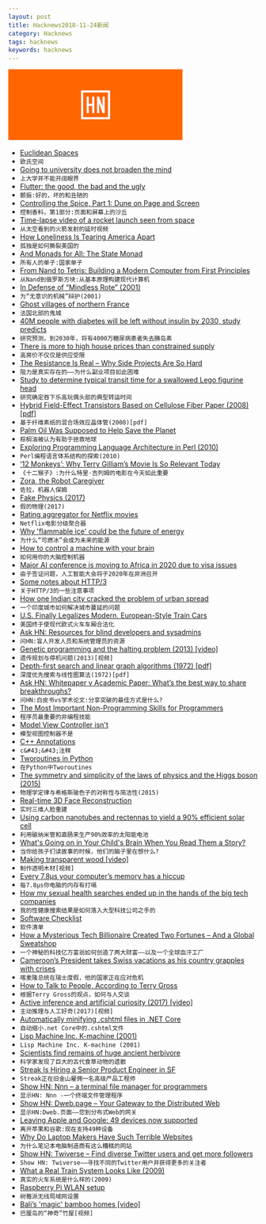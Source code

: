 ```yaml
---
layout: post
title: Hacknews2018-11-24新闻
category: Hacknews
tags: hacknews
keywords: hacknews
---
```


![haccknews-banner](/assets/image/hacknews-banner.jpg)

- [Euclidean Spaces](https://meurer.xyz/post/2018-11-18-euclidean-spaces/)
- `欧氏空间`
- [Going to university does not broaden the mind](https://www.economist.com/science-and-technology/2018/11/24/going-to-university-does-not-broaden-the-mind)
- `上大学并不能开阔眼界`
- [Flutter: the good, the bad and the ugly](https://medium.com/asos-techblog/flutter-vs-react-native-for-ios-android-app-development-c41b4e038db9)
- `颤振:好的，坏的和丑陋的`
- [Controlling the Spice, Part 1: Dune on Page and Screen](https://www.filfre.net/2018/11/controlling-the-spice-part-1-dune-on-page-and-screen/)
- `控制香料，第1部分:页面和屏幕上的沙丘`
- [Time-lapse video of a rocket launch seen from space](https://www.syfy.com/syfywire/amazing-time-lapse-video-of-a-rocket-launch-seen-from-space)
- `从太空看到的火箭发射的延时视频`
- [How Loneliness Is Tearing America Apart](https://www.nytimes.com/2018/11/23/opinion/loneliness-political-polarization.html)
- `孤独是如何撕裂美国的`
- [And Monads for All: The State Monad](http://rcardin.github.io/design/programming/fp/monad/2018/11/22/and-monads-for-all-state-monad.html)
- `所有人的单子:国家单子`
- [From Nand to Tetris: Building a Modern Computer from First Principles](https://www.nand2tetris.org/)
- `从Nand到俄罗斯方块:从基本原理构建现代计算机`
- [In Defense of “Mindless Rote” (2001)](http://nychold.com/akin-rote01.html)
- `为“无意识的机械”辩护(2001)`
- [Ghost villages of northern France](http://www.bbc.com/travel/story/20181122-the-nine-ghost-villages-of-northern-france)
- `法国北部的鬼城`
- [40M people with diabetes will be left without insulin by 2030, study predicts](https://www.ksl.com/article/46431985/40m-people-with-diabetes-will-be-left-without-insulin-by-2030-study-predicts)
- `研究预测，到2030年，将有4000万糖尿病患者失去胰岛素`
- [There is more to high house prices than constrained supply](https://www.economist.com/finance-and-economics/2018/11/24/there-is-more-to-high-house-prices-than-constrained-supply)
- `高房价不仅仅是供应受限`
- [The Resistance Is Real – Why Side Projects Are So Hard](http://davemart.in/resistance/)
- `阻力是真实存在的——为什么副业项目如此困难`
- [Study to determine typical transit time for a swallowed Lego figurine head](https://onlinelibrary.wiley.com/doi/abs/10.1111/jpc.14309)
- `研究确定吞下乐高玩偶头部的典型转运时间`
- [Hybrid Field-Effect Transistors Based on Cellulose Fiber Paper (2008) [pdf]](https://run.unl.pt/bitstream/10362/3242/1/Fortunato_2008.pdf)
- `基于纤维素纸的混合场效应晶体管(2008)[pdf]`
- [Palm Oil Was Supposed to Help Save the Planet](https://www.nytimes.com/2018/11/20/magazine/palm-oil-borneo-climate-catastrophe.html)
- `棕榈油被认为有助于拯救地球`
- [Exploring Programming Language Architecture in Perl (2010)](http://billhails.net/Book/front.html)
- `Perl编程语言体系结构的探索(2010)`
- [‘12 Monkeys’: Why Terry Gilliam’s Movie Is So Relevant Today](https://www.vulture.com/2018/11/12-monkeys-why-terry-gilliams-movie-is-so-relevant-today.html)
- `《十二猴子》:为什么特里·吉列姆的电影在今天如此重要`
- [Zora, the Robot Caregiver](https://www.nytimes.com/interactive/2018/11/23/technology/robot-nurse-zora.html)
- `佐拉，机器人保姆`
- [Fake Physics (2017)](http://www.math.columbia.edu/~woit/wordpress/?p=9053)
- `假的物理(2017)`
- [Rating aggregator for Netflix movies](https://flickmetrix.com/netflix)
- `Netflix电影分级聚合器`
- [Why &#39;flammable ice&#39; could be the future of energy](http://www.bbc.com/future/story/20181119-why-flammable-ice-could-be-the-future-of-energy)
- `为什么“可燃冰”会成为未来的能源`
- [How to control a machine with your brain](https://www.newyorker.com/magazine/2018/11/26/how-to-control-a-machine-with-your-brain)
- `如何用你的大脑控制机器`
- [Major AI conference is moving to Africa in 2020 due to visa issues](https://venturebeat.com/2018/11/19/major-ai-conference-is-moving-to-africa-in-2020-due-to-visa-issues/)
- `由于签证问题，人工智能大会将于2020年在非洲召开`
- [Some notes about HTTP/3](https://blog.erratasec.com/2018/11/some-notes-about-http3.html)
- `关于HTTP/3的一些注意事项`
- [How one Indian city cracked the problem of urban spread](https://www.economist.com/asia/2018/11/24/how-one-indian-city-cracked-the-problem-of-urban-spread)
- `一个印度城市如何解决城市蔓延的问题`
- [U.S. Finally Legalizes Modern, European-Style Train Cars](https://usa.streetsblog.org/2018/11/23/u-s-finally-legalizes-modern-european-style-train-cars/)
- `美国终于使现代欧式火车车厢合法化`
- [Ask HN: Resources for blind developers and sysadmins](item?id=18522497)
- `问HN:盲人开发人员和系统管理员的资源`
- [Genetic programming and the halting problem (2013) [video]](https://www.youtube.com/watch?v=fst40OxKX7o)
- `遗传规划与停机问题(2013)[视频]`
- [Depth-first search and linear graph algorithms (1972) [pdf]](https://rjlipton.files.wordpress.com/2009/10/dfs1971.pdf)
- `深度优先搜索与线性图算法(1972)[pdf]`
- [Ask HN: Whitepaper v Academic Paper: What’s the best way to share breakthroughs?](item?id=18520273)
- `问HN:白皮书vs学术论文:分享突破的最佳方式是什么?`
- [The Most Important Non-Programming Skills for Programmers](https://dev.to/aspittel/the-most-important-non-programming-skills-for-programmers-iii)
- `程序员最重要的非编程技能`
- [Model View Controller isn&#39;t](http://beza1e1.tuxen.de/model_view_controller.html)
- `模型视图控制器不是`
- [C&#43;&#43; Annotations](http://www.icce.rug.nl/documents/cplusplus/)
- `c&#43;&#43;注释`
- [Tworoutines in Python](http://threespeedlogic.com/python-tworoutines.html)
- `在Python中Tworoutines`
- [The symmetry and simplicity of the laws of physics and the Higgs boson (2015)](https://arxiv.org/abs/1410.6753)
- `物理学定律与希格斯玻色子的对称性与简洁性(2015)`
- [Real-time 3D Face Reconstruction](https://github.com/cleardusk/3DDFA)
- `实时三维人脸重建`
- [Using carbon nanotubes and rectennas to yield a 90% efficient solar cell](https://pv-magazine-usa.com/2018/11/23/all-i-want-for-christmas-is-a-90-efficient-solar-panel/)
- `利用碳纳米管和直肠来生产90%效率的太阳能电池`
- [What&#39;s Going on in Your Child&#39;s Brain When You Read Them a Story?](https://www.kqed.org/mindshift/51281/whats-going-on-in-your-childs-brain-when-you-read-them-a-story)
- `当你给孩子们读故事的时候，他们的脑子里在想什么?`
- [Making transparent wood [video]](https://www.youtube.com/watch?v=x1H-323d838)
- `制作透明木材[视频]`
- [Every 7.8μs your computer’s memory has a hiccup](https://blog.cloudflare.com/every-7-8us-your-computers-memory-has-a-hiccup/)
- `每7.8μs你电脑的内存有打嗝`
- [How my sexual health searches ended up in the hands of the big tech companies](https://www.abc.net.au/news/2018-11-23/health-data-shared-with-tech-companies/10521456)
- `我的性健康搜索结果是如何落入大型科技公司之手的`
- [Software Checklist](https://www.solipsys.co.uk/new/SoftwareChecklist.html?HN_rk24)
- `软件清单`
- [How a Mysterious Tech Billionaire Created Two Fortunes – And a Global Sweatshop](https://www.forbes.com/sites/nathanvardi/2018/11/19/how-a-mysterious-tech-billionaire-created-two-fortunesand-a-global-software-sweatshop/#4e6d77766cff)
- `一个神秘的科技亿万富翁如何创造了两大财富——以及一个全球血汗工厂`
- [Cameroon’s President takes Swiss vacations as his country grapples with crises](https://www.wsj.com/articles/where-does-the-lion-sleep-tonight-genevas-intercontinental-hotel-1541368940)
- `喀麦隆总统在瑞士度假，他的国家正在应对危机`
- [How to Talk to People, According to Terry Gross](https://www.nytimes.com/2018/11/17/style/self-care/terry-gross-conversation-advice.html)
- `根据Terry Gross的观点，如何与人交谈`
- [Active inference and artificial curiosity (2017) [video]](https://www.youtube.com/watch?v=Y1egnoCWgUg)
- `主动推理与人工好奇(2017)[视频]`
- [Automatically minifying .cshtml files in .NET Core](https://debugandrelease.blogspot.com/2018/11/automatically-minifying-cshtml-files-in.html)
- `自动缩小.net Core中的.cshtml文件`
- [Lisp Machine Inc. K-machine (2001)](http://fare.tunes.org/tmp/emergent/kmachine.htm)
- `Lisp Machine Inc. K-machine (2001)`
- [Scientists find remains of huge ancient herbivore](https://phys.org/news/2018-11-scientists-huge-ancient-herbivore.html)
- `科学家发现了巨大的古代食草动物的遗骸`
- [Streak Is Hiring a Senior Product Engineer in SF](https://www.streak.com/careers/product-engineer)
- `Streak正在旧金山雇佣一名高级产品工程师`
- [Show HN: Nnn – a terminal file manager for programmers](https://github.com/jarun/nnn)
- `显示HN: Nnn -一个终端文件管理程序`
- [Show HN: Dweb.page – Your Gateway to the Distributed Web](https://github.com/PACTCare/Dweb.page)
- `显示HN:Dweb.页面——您到分布式Web的网关`
- [Leaving Apple and Google: 49 devices now supported](https://e.foundation/towards-an-e-fairphone/)
- `离开苹果和谷歌:现在支持49种设备`
- [Why Do Laptop Makers Have Such Terrible Websites](https://gizmodo.com/why-do-laptop-makers-have-such-terrible-websites-1830499398)
- `为什么笔记本电脑制造商有这么糟糕的网站`
- [Show HN: Twiverse – Find diverse Twitter users and get more followers](https://twiverse.com)
- `Show HN: Twiverse——寻找不同的Twitter用户并获得更多的关注者`
- [What a Real Train System Looks Like (2009)](https://newworldeconomics.com/what-a-real-train-system-looks-like/)
- `真实的火车系统是什么样的(2009)`
- [Raspberry Pi WLAN setup](http://www.berrylan.org/)
- `树莓派无线局域网设置`
- [Bali’s &#39;magic&#39; bamboo homes [video]](https://www.bbc.com/reel/video/p06sjxl5/the-beautiful-homes-made-from-bamboo)
- `巴厘岛的“神奇”竹屋[视频]`

